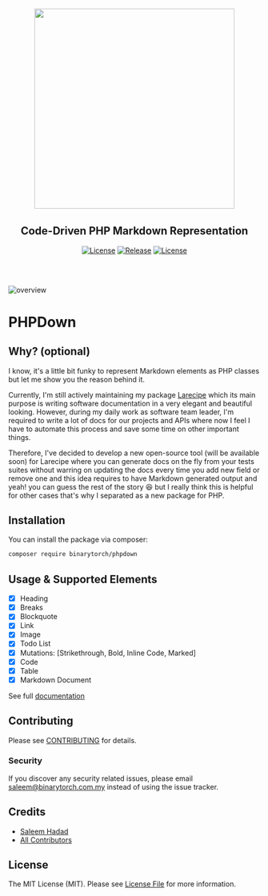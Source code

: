 <h6 align="center">
    <img width="400px" src="https://phpdown.binarytorch.com.my/images/phpdown-logo.png"/>
</h6>

<h2 align="center">
    Code-Driven PHP Markdown Representation
</h2>
    

<p align="center">
<a href="https://github.com/saleem-hadad/phpdown"><img src="https://img.shields.io/packagist/dt/binarytorch/phpdown.svg" alt="License"></a>
<a href="https://github.com/saleem-hadad/phpdown"><img src="https://img.shields.io/github/release/saleem-hadad/phpdown.svg" alt="Release"></a>
<a href="https://github.com/saleem-hadad/phpdown"><img src="https://poser.pugx.org/laravel/framework/phpdown.svg" alt="License"></a>
</p>
<br/><br/>

![overview](https://phpdown.binarytorch.com.my/images/phpdown.png)

# PHPDown

## Why? (optional)

I know, it's a little bit funky to represent Markdown elements as PHP classes but let me show you the reason behind it.

Currently, I'm still actively maintaining my package [Larecipe](https://larecipe.binarytorch.com.my) which its main purpose is writing software documentation in a very elegant and beautiful looking. However, during my daily work as software team leader, I'm required to write a lot of docs for our projects and APIs where now I feel I have to automate this process and save some time on other important things. 

Therefore, I've decided to develop a new open-source tool (will be available soon) for Larecipe where you can generate docs on the fly from your tests suites without warring on updating the docs every time you add new field or remove one and this idea requires to have Markdown generated output and yeah! you can guess the rest of the story 😆 but I really think this is helpful for other cases that's why I separated as a new package for PHP.

## Installation

You can install the package via composer:

```bash
composer require binarytorch/phpdown
```

## Usage & Supported Elements

- [x] Heading
- [x] Breaks
- [x] Blockquote
- [x] Link
- [x] Image
- [x] Todo List
- [x] Mutations: [Strikethrough, Bold, Inline Code, Marked]
- [x] Code
- [x] Table
- [x] Markdown Document

See full [documentation](https://phpdown.binarytorch.com.my/docs)

## Contributing

Please see [CONTRIBUTING](CONTRIBUTING.md) for details.

### Security

If you discover any security related issues, please email saleem@binarytorch.com.my instead of using the issue tracker.

## Credits

- [Saleem Hadad](https://github.com/saleem-hadad)
- [All Contributors](../../contributors)

## License

The MIT License (MIT). Please see [License File](LICENSE.md) for more information.
